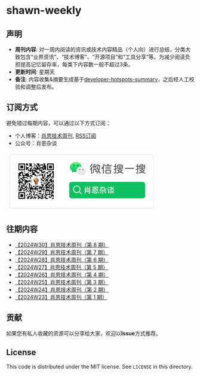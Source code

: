 # shawn-weekly
## 声明
- **周刊内容**: 对一周内阅读的资讯或技术内容精品（个人向）进行总结，分类大致包含“业界资讯”、“技术博客”、“开源项目”和“工具分享”等。为减少阅读负担提高记忆留存率，每类下内容数一般不超过3条。<br>
- **更新时间**: 星期天<br>
- **备注**: 内容收集&摘要生成基于[developer-hotspots-summary](https://github.com/Xiaoxie1994/developer-hotspots-summary)，之后经人工校验和调整后发布。

## 订阅方式
避免错过每期内容，可以通过以下方式订阅：
- 个人博客：[肖恩技术周刊](https://www.shawnxie.top/categories/tf-weekly), [RSS订阅](https://www.shawnxie.top/feed.xml)
- 公众号：肖恩杂谈

<img src="./picture/image-1.png" alt="公众号二维码" width="400">

## 往期内容
- [【2024W30】肖恩技术周刊（第 8 期）](./article/【2024W30】肖恩技术周刊（第%208%20期）.md)
- [【2024W29】肖恩技术周刊（第 7 期）](./article/【2024W29】肖恩技术周刊（第%207%20期）.md)
- [【2024W28】肖恩技术周刊（第 6 期）](./article/【2024W28】肖恩技术周刊（第%206%20期）.md)
- [【2024W27】肖恩技术周刊（第 5 期）](./article/【2024W27】肖恩技术周刊（第%205%20期）.md)
- [【2024W26】肖恩技术周刊（第 4 期）](./article/【2024W26】肖恩技术周刊（第%204%20期）.md)
- [【2024W25】肖恩技术周刊（第 3 期）](./article/【2024W25】肖恩技术周刊（第%203%20期）.md)
- [【2024W24】肖恩技术周刊（第 2 期）](./article/【2024W24】肖恩技术周刊（第%202%20期）.md)
- [【2024W23】肖恩技术周刊（第 1 期）](./article/【2024W23】肖恩技术周刊（第%201%20期）.md)

## 贡献
如果您有私人收藏的资源可以分享给大家，欢迎以**Issue**方式推荐。

License
---

This code is distributed under the MIT license. See `LICENSE` in this directory.



